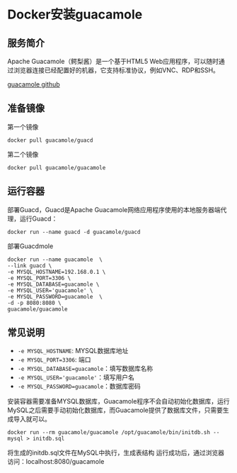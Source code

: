 # Docker安装guacamole #
## 服务简介 ##

Apache Guacamole（鳄梨酱）是一个基于HTML5 Web应用程序，可以随时通过浏览器连接已经配置好的机器，它支持标准协议，例如VNC、RDP和SSH。

[guacamole github](https://github.com/bitwarden/server)
## 准备镜像 ##
第一个镜像

    docker pull guacamole/guacd

第二个镜像

    docker pull guacamole/guacamole


## 运行容器 ##

部署Guacd，Guacd是Apache Guacamole网络应用程序使用的本地服务器端代理，运行Guacd：

    docker run --name guacd -d guacamole/guacd

部署Guacdmole

    
    docker run --name guacamole  \
    --link guacd \
    -e MYSQL_HOSTNAME=192.168.0.1 \
    -e MYSQL_PORT=3306 \
    -e MYSQL_DATABASE=guacamole \ 
    -e MYSQL_USER='guacamole' \
    -e MYSQL_PASSWORD=guacamole  \
    -d -p 8080:8080 \
    guacamole/guacamole

## 常见说明 ##
- `-e MYSQL_HOSTNAME`: MYSQL数据库地址
- `-e MYSQL_PORT=3306`: 端口
- `-e MYSQL_DATABASE=guacamole`：填写数据库名称
- `-e MYSQL_USER='guacamole'`：填写用户名
- `-e MYSQL_PASSWORD=guacamole`：数据库密码

安装容器需要准备MYSQL数据库，Guacamole程序不会自动初始化数据库，运行MySQL之后需要手动初始化数据库，而Guacamole提供了数据库文件，只需要生成导入就可以。

    docker run --rm guacamole/guacamole /opt/guacamole/bin/initdb.sh --mysql > initdb.sql

将生成的initdb.sql文件在MySQL中执行，生成表结构
运行成功后，通过浏览器访问：localhost:8080/guacamole
